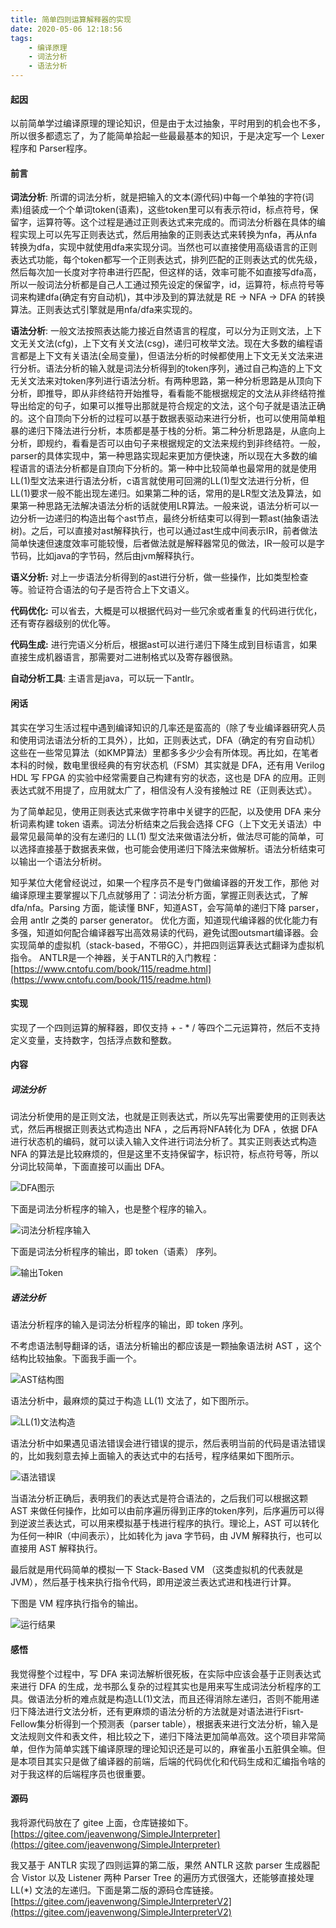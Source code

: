 ```yaml
---
title: 简单四则运算解释器的实现
date: 2020-05-06 12:18:56
tags: 
	- 编译原理
	- 词法分析
	- 语法分析
---
```


#### 起因

以前简单学过编译原理的理论知识，但是由于太过抽象，平时用到的机会也不多，所以很多都遗忘了，为了能简单拾起一些最最基本的知识，于是决定写一个 Lexer 程序和 Parser程序。

<!--more-->

#### 前言

**词法分析**:
所谓的词法分析，就是把输入的文本(源代码)中每一个单独的字符(词素)组装成一个个单词token(语素)，这些token里可以有表示符id，标点符号，保留字，运算符等。这个过程是通过正则表达式来完成的。而词法分析器在具体的编程实现上可以先写正则表达式，然后用抽象的正则表达式来转换为nfa，再从nfa转换为dfa，实现中就使用dfa来实现分词。当然也可以直接使用高级语言的正则表达式功能，每个token都写一个正则表达式，排列匹配的正则表达式的优先级，然后每次加一长度对字符串进行匹配，但这样的话，效率可能不如直接写dfa高，所以一般词法分析都是自己人工通过预先设定的保留字，id，运算符，标点符号等词来构建dfa(确定有穷自动机)，其中涉及到的算法就是 RE -> NFA -> DFA 的转换算法。正则表达式引擎就是用nfa/dfa来实现的。

**语法分析**:
一般文法按照表达能力接近自然语言的程度，可以分为正则文法，上下文无关文法(cfg)，上下文有关文法(csg)，递归可枚举文法。现在大多数的编程语言都是上下文有关语法(全局变量)，但语法分析的时候都使用上下文无关文法来进行分析。语法分析的输入就是词法分析得到的token序列，通过自己构造的上下文无关文法来对token序列进行语法分析。有两种思路，第一种分析思路是从顶向下分析，即推导，即从非终结符开始推导，看看能不能根据规定的文法从非终结符推导出给定的句子，如果可以推导出那就是符合规定的文法，这个句子就是语法正确的。这个自顶向下分析的过程可以基于数据表驱动来进行分析，也可以使用简单粗暴的递归下降法进行分析，本质都是基于栈的分析。第二种分析思路是，从底向上分析，即规约，看看是否可以由句子来根据规定的文法来规约到非终结符。一般，parser的具体实现中，第一种思路实现起来更加方便快速，所以现在大多数的编程语言的语法分析都是自顶向下分析的。第一种中比较简单也最常用的就是使用LL(1)型文法来进行语法分析，c语言就使用可回溯的LL(1)型文法进行分析，但LL(1)要求一般不能出现左递归。如果第二种的话，常用的是LR型文法及算法，如果第一种思路无法解决语法分析的话就使用LR算法。一般来说，语法分析可以一边分析一边递归的构造出每个ast节点，最终分析结束可以得到一颗ast(抽象语法树)。之后，可以直接对ast解释执行，也可以通过ast生成中间表示IR，前者做法简单快速但速度效率可能较慢，后者做法就是解释器常见的做法，IR一般可以是字节码，比如java的字节码，然后由jvm解释执行。

**语义分析:**
对上一步语法分析得到的ast进行分析，做一些操作，比如类型检查等。验证符合语法的句子是否符合上下文语义。

**代码优化:**
可以省去，大概是可以根据代码对一些冗余或者重复的代码进行优化，还有寄存器级别的优化等。

**代码生成:**
进行完语义分析后，根据ast可以进行递归下降生成到目标语言，如果直接生成机器语言，那需要对二进制格式以及寄存器很熟。

**自动分析工具**:
主语言是java，可以玩一下antlr。

#### 闲话

其实在学习生活过程中遇到编译知识的几率还是蛮高的（除了专业编译器研究人员和使用词法语法分析的工具外），比如，正则表达式，DFA（确定的有穷自动机）这些在一些常见算法（如KMP算法）里都多多少少会有所体现。再比如，在笔者本科的时候，数电里很经典的有穷状态机（FSM）其实就是 DFA，还有用 Verilog HDL 写 FPGA 的实验中经常需要自己构建有穷的状态，这也是 DFA 的应用。正则表达式就不用提了，应用就太广了，相信没有人没有接触过 RE（正则表达式）。

为了简单起见，使用正则表达式来做字符串中关键字的匹配，以及使用 DFA 来分析词素构建 token 语素。词法分析结束之后我会选择 CFG（上下文无关语法）中最常见最简单的没有左递归的 LL(1) 型文法来做语法分析，做法尽可能的简单，可以选择直接基于数据表来做，也可能会使用递归下降法来做解析。语法分析结束可以输出一个语法分析树。

知乎某位大佬曾经说过，如果一个程序员不是专门做编译器的开发工作，那他 对编译原理主要掌握以下几点就够用了：词法分析方面，掌握正则表达式，了解dfa/nfa。Parsing 方面，能读懂 BNF，知道AST，会写简单的递归下降 parser，会用 antlr 之类的 parser generator。 优化方面，知道现代编译器的优化能力有多强，知道如何配合编译器写出高效易读的代码，避免试图outsmart编译器。会实现简单的虚拟机（stack-based，不带GC），并把四则运算表达式翻译为虚拟机指令。
ANTLR是一个神器，关于ANTLR的入门教程：
[https://www.cntofu.com/book/115/readme.html](https://www.cntofu.com/book/115/readme.html)

#### 实现

实现了一个四则运算的解释器，即仅支持 + - * / 等四个二元运算符，然后不支持定义变量，支持数字，包括浮点数和整数。 

#### 内容

##### 词法分析

词法分析使用的是正则文法，也就是正则表达式，所以先写出需要使用的正则表达式，然后再根据正则表达式构造出 NFA ，之后再将NFA转化为 DFA ，依据  DFA  进行状态机的编码，就可以读入输入文件进行词法分析了。其实正则表达式构造 NFA 的算法是比较麻烦的，但是这里不支持保留字，标识符，标点符号等，所以分词比较简单，下面直接可以画出 DFA。

![DFA图示](DFA.jpg)

下面是词法分析程序的输入，也是整个程序的输入。

![词法分析程序输入](词法分析程序输入.jpg)

下面是词法分析程序的输出，即 token（语素） 序列。

![输出Token](tokens.jpg)

##### 语法分析

语法分析程序的输入是词法分析程序的输出，即 token 序列。

不考虑语法制导翻译的话，语法分析输出的都应该是一颗抽象语法树 AST ，这个结构比较抽象。下面我手画一个。

![AST结构图](AST.jpg)

语法分析中，最麻烦的莫过于构造 LL(1) 文法了，如下图所示。

![LL(1)文法构造](LL(1)文法构造.jpg)

语法分析中如果遇见语法错误会进行错误的提示，然后表明当前的代码是语法错误的，比如我刻意去掉上面输入的表达式中的右括号，程序结果如下图所示。

![语法错误](语法错误.jpg)

当语法分析正确后，表明我们的表达式是符合语法的，之后我们可以根据这颗 AST 来做任何操作，比如可以由前序遍历得到正序的token序列，后序遍历可以得到逆波兰表达式，可以用来模拟基于栈进行程序的执行。理论上，AST 可以转化为任何一种IR（中间表示），比如转化为 java 字节码，由 JVM 解释执行，也可以直接用 AST 解释执行。

最后就是用代码简单的模拟一下 Stack-Based VM （这类虚拟机的代表就是JVM），然后基于栈来执行指令代码，即用逆波兰表达式进和栈进行计算。

下图是 VM 程序执行指令的输出。

![运行结果](运行结果.jpg)

#### 感悟

我觉得整个过程中，写 DFA 来词法解析很死板，在实际中应该会基于正则表达式来进行 DFA 的生成，龙书那么复杂的过程其实也是用来写生成词法分析程序的工具。做语法分析的难点就是构造LL(1)文法，而且还得消除左递归，否则不能用递归下降法进行文法分析，还有更麻烦的语法分析的方法就是对语法进行Fisrt-Fellow集分析得到一个预测表（parser table），根据表来进行文法分析，输入是文法规则文件和表文件，相比较之下，递归下降法更加简单高效。这个项目非常简单，但作为简单实践下编译原理的理论知识还是可以的，麻雀虽小五脏俱全嘛。但是本项目其实只是做了编译器的前端，后端的代码优化和代码生成和汇编指令啥的对于我这样的后端程序员也很重要。

#### 源码

我将源代码放在了 gitee 上面，仓库链接如下。
[https://gitee.com/jeavenwong/SimpleJInterpreter](https://gitee.com/jeavenwong/SimpleJInterpreter)

我又基于 ANTLR 实现了四则运算的第二版，果然 ANTLR 这款 parser 生成器配合 Vistor 以及 Listener 两种 Parser Tree 的遍历方式很强大，还能够直接处理 LL(*) 文法的左递归。下面是第二版的源码仓库链接。
[https://gitee.com/jeavenwong/SimpleJInterpreterV2](https://gitee.com/jeavenwong/SimpleJInterpreterV2)  
